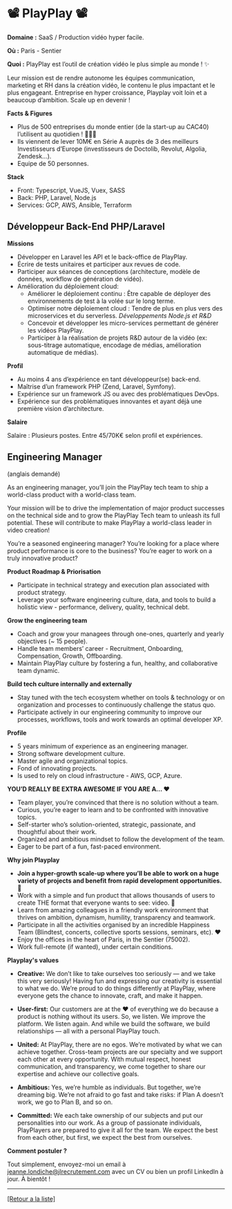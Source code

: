 # 📽️ PlayPlay 📽️

**Domaine :** SaaS / Production vidéo hyper facile.

**Où :** Paris - Sentier

**Quoi :** PlayPlay est l’outil de création vidéo le plus simple au monde ! ✨

Leur mission est de rendre autonome les équipes communication, marketing et RH dans la création vidéo, le contenu le plus impactant et le plus engageant. 
Entreprise en hyper croissance, Playplay voit loin et a beaucoup d’ambition. Scale up en devenir !

**Facts & Figures**

* Plus de 500 entreprises du monde entier (de la start-up au CAC40) l’utilisent au quotidien ! 🌟🤩💫
* Ils viennent de lever 10M€ en Série A auprès de 3 des meilleurs Investisseurs d’Europe (investisseurs de Doctolib, Revolut, Algolia, Zendesk…).
* Equipe de 50 personnes.

**Stack**

* Front: Typescript, VueJS, Vuex, SASS
* Back: PHP, Laravel, Node.js
* Services: GCP, AWS, Ansible, Terraform

## Développeur Back-End PHP/Laravel

**Missions**

* Développer en Laravel les API et le back-office de PlayPlay.
* Écrire de tests unitaires et participer aux revues de code.
* Participer aux séances de conceptions (architecture, modèle de données, workflow de génération de vidéo).
* Amélioration du déploiement cloud: 
	* Améliorer le déploiement continu : Être capable de déployer des environnements de test à la volée sur le long terme.
	* Optimiser notre déploiement cloud : Tendre de plus en plus vers des microservices et du serverless.
*Développements Node.js et R&D*
	* Concevoir et développer les micro-services permettant de générer les vidéos PlayPlay.
	* Participer à la réalisation de projets R&D autour de la vidéo (ex: sous-titrage automatique, encodage de médias, amélioration automatique de médias).

**Profil**

* Au moins 4 ans d’expérience en tant développeur(se) back-end.
* Maîtrise d’un framework PHP (Zend, Laravel, Symfony).
* Expérience sur un framework JS ou avec des problématiques DevOps.
* Expérience sur des problématiques innovantes et ayant déjà une première vision d’architecture.

**Salaire**

Salaire : Plusieurs postes. Entre 45/70K€ selon profil et expériences.

## Engineering Manager
(anglais demandé)

As an engineering manager, you’ll join the PlayPlay tech team to ship a world-class product with a world-class team.

Your mission will be to drive the implementation of major product successes on the technical side and to grow the PlayPlay Tech team to unleash its full potential. These will contribute to make PlayPlay a world-class leader in video creation!

You’re a seasoned engineering manager? You’re looking for a place where product performance is core to the business? You’re eager to work on a truly innovative product?

**Product Roadmap & Priorisation**

* Participate in technical strategy and execution plan associated with product strategy.
* Leverage your software engineering culture, data, and tools to build a holistic view - performance, delivery, quality, technical debt.

**Grow the engineering team**

* Coach and grow your managees through one-ones, quarterly and yearly objectives (~ 15 people).
* Handle team members’ career - Recruitment, Onboarding, Compensation, Growth, Offboarding.
* Maintain PlayPlay culture by fostering a fun, healthy, and collaborative team dynamic.

**Build tech culture internally and externally**

* Stay tuned with the tech ecosystem whether on tools & technology or on organization and processes to continuously challenge the status quo.
* Participate actively in our engineering community to improve our processes, workflows, tools and work towards an optimal developer XP.

**Profile**
* 5 years minimum of experience as an engineering manager.
* Strong software development culture.
* Master agile and organizational topics.
* Fond of innovating projects.
* Is used to rely on cloud infrastructure - AWS, GCP, Azure.

**YOU’D REALLY BE EXTRA AWESOME IF YOU ARE A... ❤️**

* Team player, you’re convinced that there is no solution without a team.
* Curious, you’re eager to learn and to be confronted with innovative topics.
* Self-starter who’s solution-oriented, strategic, passionate, and thoughtful about their work.
* Organized and ambitious mindset to follow the development of the team.
* Eager to be part of a fun, fast-paced environment.

**Why join Playplay**

* **Join a hyper-growth scale-up where you’ll be able to work on a huge variety of projects and benefit from rapid development opportunities. 🌱**
* Work with a simple and fun product that allows thousands of users to create THE format that everyone wants to see: video. 🎥
* Learn from amazing colleagues in a friendly work environment that thrives on ambition, dynamism, humility, transparency and teamwork.
* Participate in all the activities organised by an incredible Happiness Team (Blindtest, concerts, collective sports sessions, seminars, etc). ❤️
* Enjoy the offices in the heart of Paris, in the Sentier (75002).
* Work full-remote (if wanted), under certain conditions.

**Playplay's values**

* **Creative:** We don’t like to take ourselves too seriously — and we take this very seriously! Having fun and expressing our creativity is essential to what we do. We’re proud to do things differently at PlayPlay, where everyone gets the chance to innovate, craft, and make it happen.

* **User-first:** Our customers are at the ❤️‍ of everything we do because a product is nothing without its users. So, we listen. We improve the platform. We listen again. And while we build the software, we build relationships — all with a personal PlayPlay touch.

* **United:** At PlayPlay, there are no egos. We’re motivated by what we can achieve together. Cross-team projects are our specialty and we support each other at every opportunity. With mutual respect, honest communication, and transparency, we come together to share our expertise and achieve our collective goals.

* **Ambitious:** Yes, we’re humble as individuals. But together, we’re dreaming big. We’re not afraid to go fast and take risks: if Plan A doesn’t work, we go to Plan B, and so on. 

* **Committed:** We each take ownership of our subjects and put our personalities into our work. As a group of passionate individuals, PlayPlayers are prepared to give it all for the team. We expect the best from each other, but first, we expect the best from ourselves.


**Comment postuler ?**

Tout simplement, envoyez-moi un email à jeanne.londiche@jlrecrutement.com avec un CV ou bien un profil LinkedIn à jour. À bientôt ! 

----
<a href="https://github.com/jlondiche/job-board-php/blob/master/README.md">[Retour a la liste]</a>